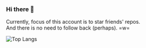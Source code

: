 ### Hi there 👋
  
Currently, focus of this account is to star friends' repos.  
And there is no need to follow back (perhaps).  =w= 
<!--- However, welcome to follow [@raptazure](https://github.com/raptazure). Thanks a lot! XD -->

![Top Langs](https://github-readme-stats.vercel.app/api/top-langs/?username=raptazure&langs_count=9&layout=compact&hide=html,go,javascript)
